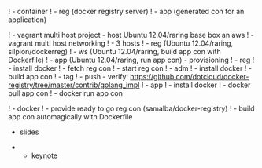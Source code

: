 ! - container
!   - reg (docker registry server)
!   - app (generated con for an application)


! - vagrant multi host project
    - host Ubuntu 12.04/raring base box an aws
!   - vagrant multi host networking
!   - 3 hosts
!     - reg (Ubuntu 12.04/raring, silpion/dockerreg)
!     - ws  (Ubuntu 12.04/raring, build app con with Dockerfile)
!     - app (Ubuntu 12.04/raring, run app con)
    - provisioning
!     - reg
!       - install docker
!       - fetch reg con
!       - start reg con
!     - adm
!       - install docker
!       - build app con
!       - tag
!       - push
          - verify: https://github.com/dotcloud/docker-registry/tree/master/contrib/golang_impl
!     - app
!       - install docker
!       - docker pull app con
!       - docker run app con


! - docker
!   - provide ready to go reg con (samalba/docker-registry)
!   - build app con automagically with Dockerfile


  - slides
*   - keynote
